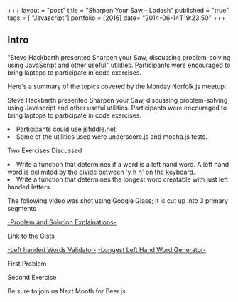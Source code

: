 +++
layout = "post"
title = "Sharpen Your Saw -  Lodash"
published = "true"
tags = [ "Javascript"]
portfolio = [2016]
date= "2014-06-14T19:23:50"
+++

Intro
---
"Steve Hackbarth presented Sharpen your Saw, discussing problem-solving using JavaScript and other useful" utilities. Participants were encouraged to bring laptops to participate in code exercises.

Here's a summary of the topics covered by the Monday Norfolk.js meetup:

Steve Hackbarth presented Sharpen your Saw, discussing problem-solving using Javascript and other useful utilities. Participants were encouraged to bring laptops to participate in code exercises.

<li> Participants could use <a href="http://jsfiddle.net">jsfiddle.net</a></li>
<li>   Some of the utilities used were underscore.js and mocha.js tests.</li>


Two Exercises Discussed

<li>   Write a function that determines if a word is a left hand word. A left hand word is delimited by the divide between 'y h n' on the keyboard.</li>
<li>   Write a function that determines the longest word creatable with just left handed letters.</li>

<p>The following video was shot using Google Glass; it is cut up into 3 primary segments</p>
<a href="http://youtu.be/zQYhInrIOVE">-Problem and Solution Explainations-</a>

<p>Link to the Gists </p>
<a href="https://gist.github.com/stanzheng/9086335">-Left handed Words Validator-</a>
<a href="https://gist.github.com/stanzheng/9086326">-Longest Left Hand Word Generator-</a>

<p> First Problem</p>
<script src="https://gist.github.com/stanzheng/9086335.js"></script>

<p> Second Exercise</p>
<script src="https://gist.github.com/stanzheng/9086326.js"></script>
<p>
Be sure to join us Next Month for Beer.js
</p>